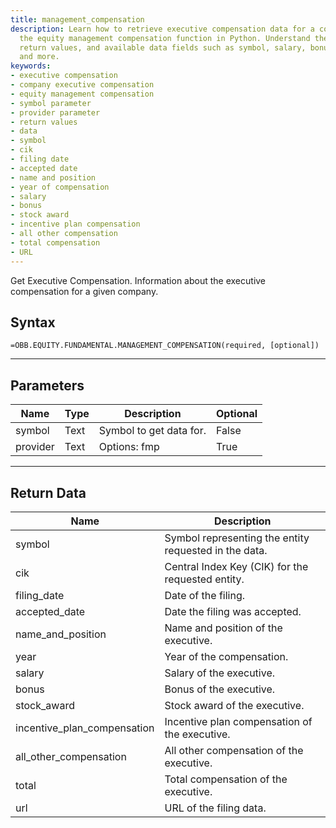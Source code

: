 ```yaml
---
title: management_compensation
description: Learn how to retrieve executive compensation data for a company using
  the equity management compensation function in Python. Understand the parameters,
  return values, and available data fields such as symbol, salary, bonus, stock award,
  and more.
keywords: 
- executive compensation
- company executive compensation
- equity management compensation
- symbol parameter
- provider parameter
- return values
- data
- symbol
- cik
- filing date
- accepted date
- name and position
- year of compensation
- salary
- bonus
- stock award
- incentive plan compensation
- all other compensation
- total compensation
- URL
---
```


<!-- markdownlint-disable MD041 -->

Get Executive Compensation. Information about the executive compensation for a given company.

## Syntax

```excel wordwrap
=OBB.EQUITY.FUNDAMENTAL.MANAGEMENT_COMPENSATION(required, [optional])
```

---

## Parameters

| Name | Type | Description | Optional |
| ---- | ---- | ----------- | -------- |
| symbol | Text | Symbol to get data for. | False |
| provider | Text | Options: fmp | True |

---

## Return Data

| Name | Description |
| ---- | ----------- |
| symbol | Symbol representing the entity requested in the data.  |
| cik | Central Index Key (CIK) for the requested entity.  |
| filing_date | Date of the filing.  |
| accepted_date | Date the filing was accepted.  |
| name_and_position | Name and position of the executive.  |
| year | Year of the compensation.  |
| salary | Salary of the executive.  |
| bonus | Bonus of the executive.  |
| stock_award | Stock award of the executive.  |
| incentive_plan_compensation | Incentive plan compensation of the executive.  |
| all_other_compensation | All other compensation of the executive.  |
| total | Total compensation of the executive.  |
| url | URL of the filing data.  |
